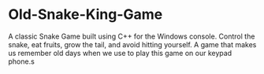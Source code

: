 # Old-Snake-King-Game
A classic Snake Game built using C++ for the Windows console. Control the snake, eat fruits, grow the tail, and avoid hitting yourself. A game that makes us remember old days when we use to play this game on our keypad phone.s

